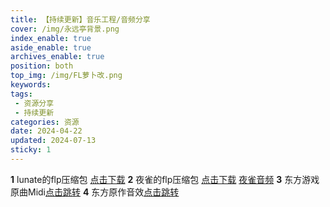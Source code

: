 ```yaml
---
title: 【持续更新】音乐工程/音频分享
cover: /img/永远亭背景.png
index_enable: true
aside_enable: true
archives_enable: true
position: both
top_img: /img/FL萝卜改.png
keywords: 
tags:
 - 资源分享
 - 持续更新
categories: 资源
date: 2024-04-22
updated: 2024-07-13
sticky: 1
---
```

**1** lunate的flp压缩包 [点击下载](/download/lunate.zip)
**2** 夜雀的flp压缩包 [点击下载](/download/雀.zip)
  [夜雀音频](/download/Nightbird.mp3)
**3** 东方游戏原曲Midi[点击跳转](https://akinabaka.github.io/%E4%B8%9C%E6%96%B9Midi/)
**4** 东方原作音效[点击跳转](https://akinabaka.github.io/%E4%B8%9C%E6%96%B9%E5%8E%9F%E4%BD%9C%E9%9F%B3%E6%95%88/)
